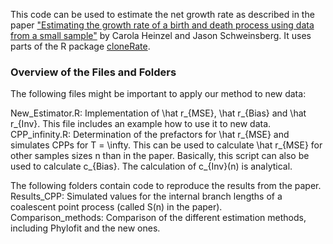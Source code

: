 This code can be used to estimate the net growth rate as described in the paper ["Estimating the growth rate of a birth and death process using data from a small sample"](https://arxiv.org/abs/2508.16110) by Carola Heinzel and Jason Schweinsberg. It uses parts of the R package [cloneRate](https://github.com/bdj34/cloneRate?tab=readme-ov-file).


### Overview of the Files and Folders

The following files might be important to apply our method to new data: <br>

New_Estimator.R: Implementation of \hat r_{MSE}, \hat r_{Bias} and \hat r_{Inv}. This file includes an example how to use it to new data. <br> 
CPP_infinity.R: Determination of the prefactors for \hat r_{MSE} and simulates CPPs for T = \infty. This can be used to calculate \hat r_{MSE} for other samples sizes n than in the paper. Basically, this script can also be used to calculate c_{Bias}. The calculation of c_{Inv}(n) is analytical. <br>

The following folders contain code to reproduce the results from the paper. <br>
Results_CPP: Simulated values for the internal branch lengths of a coalescent point process (called S(n) in the paper). <br>
Comparison_methods: Comparison of the different estimation methods, including Phylofit and the new ones. <br> 
